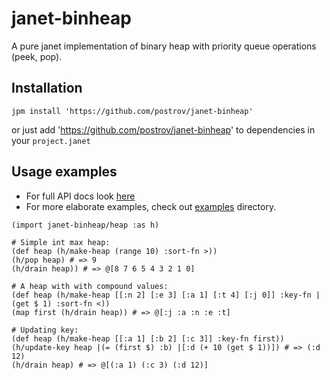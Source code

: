 # janet-binheap

A pure janet implementation of binary heap with priority queue operations (peek, pop).

## Installation

```
jpm install 'https://github.com/postrov/janet-binheap'
```

or just add 'https://github.com/postrov/janet-binheap' to dependencies in your `project.janet`

## Usage examples

* For full API docs look [here](api.md)
* For more elaborate examples, check out [examples](examples/) directory.

```janet
(import janet-binheap/heap :as h)

# Simple int max heap:
(def heap (h/make-heap (range 10) :sort-fn >))
(h/pop heap) # => 9
(h/drain heap)) # => @[8 7 6 5 4 3 2 1 0]

# A heap with with compound values:
(def heap (h/make-heap [[:n 2] [:e 3] [:a 1] [:t 4] [:j 0]] :key-fn |(get $ 1) :sort-fn <))
(map first (h/drain heap)) # => @[:j :a :n :e :t]

# Updating key:
(def heap (h/make-heap [[:a 1] [:b 2] [:c 3]] :key-fn first))
(h/update-key heap |(= (first $) :b) |[:d (+ 10 (get $ 1))]) # => (:d 12)
(h/drain heap) # => @[(:a 1) (:c 3) (:d 12)]
```
